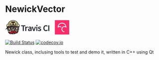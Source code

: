 # NewickVector

[![Travis CI logo](TravisCI.png)](https://travis-ci.org)
![Whitespace](Whitespace.png)
[![Codecov logo](Codecov.png)](https://www.codecov.io)

[![Build Status](https://travis-ci.org/richelbilderbeek/NewickVector.svg?branch=master)](https://travis-ci.org/richelbilderbeek/NewickVector)
[![codecov.io](https://codecov.io/github/richelbilderbeek/NewickVector/coverage.svg?branch=master)](https://codecov.io/github/richelbilderbeek/NewickVector?branch=master)

Newick class, inclusing tools to test and demo it, written in C++ using Qt
